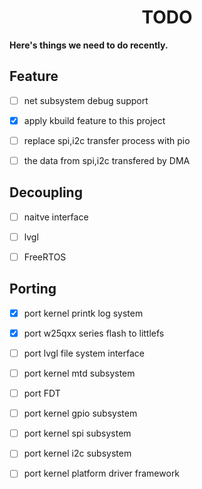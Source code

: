 <h1 align="center">
    <span>TODO</span>
</h1>

**Here's things we need to do recently.**

Feature
---------------------

- [ ] net subsystem debug support

- [x] apply kbuild feature to this project

- [ ] replace spi,i2c transfer process with pio

- [ ] the data from spi,i2c transfered by DMA

Decoupling
---------------------
- [ ] naitve interface

- [ ] lvgl

- [ ] FreeRTOS

Porting
---------------------

- [x] port kernel printk log system

- [x] port w25qxx series flash to littlefs

- [ ] port lvgl file system interface

- [ ] port kernel mtd subsystem

- [ ] port FDT

- [ ] port kernel gpio subsystem

- [ ] port kernel spi subsystem

- [ ] port kernel i2c subsystem

- [ ] port kernel platform driver framework
